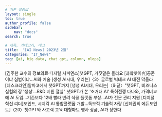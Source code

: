 ```yaml
---
# 기본 설정값
layout: single
toc: true
author_profile: false
sidebar:
    nav: "docs"
search: true

# 제목, 카테고리, 태그
title:  "[AI News] 2023년 2월"
categories: "IT_News"
tag: [ai, big data, chat gpt, column, mlops]
---
```


[김주한 교수의 정보의료·디지털 사피엔스]챗GPT, 거짓말은 몰라요
[과학핫이슈]공존이냐 침범이냐...AI와 예술
[생성 AI시대, 우리는]〈3〉글로벌 빅테크 AI 대전 막올라
[데스크라인]알파고에서 챗GPT까지
[생성 AI시대, 우리는]〈6·끝〉"챗GPT, 비즈니스 실험의 장 '생성'…R&D 지원 절실"
챗GPT가 쏜 '초거대 AI' 특허전쟁
다나와, 가격비교에 AI 도입…기존보다 12배 빨라
반려 식물 플랫폼 부상…AI가 전문 관리 지원
[디지털혁신 리더]포인드, 시지각 AI 통합플랫폼 개발...독보적 기술력 자랑
[신혜권의 에듀포인트]〈20〉챗GPT와 사고력 교육
대형마트 행사 상품, AI가 정한다

